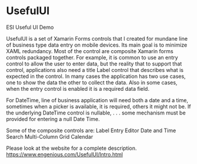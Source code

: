 # UsefulUI
ESI Useful UI Demo

UsefulUI is a set of Xamarin Forms controls that I created for mundane line of business type data entry on mobile devices.  Its main goal is to minimize XAML redundancy.
Most of the control are composite Xamarin forms controls packaged together.  For example, it is common to use an entry control to allow the user to enter data, but the reality 
that to support that control, applications also need a title Label control that describes what is expected in the control. In many cases the application has two use cases, one
to show the data the other to collect the data.  Also in some cases, when the entry control is enabled it is a required data field.

For DateTime, line of business application will need both a date and a time, sometimes when a picker is available, it is required, others it might not be.  If the underlying
DateTime control is nullable, . . . some mechanism must be provided for entering a null Date Time.

Some of the composite controls are:
Label
Entry
Editor
Date and Time
Search
Multi-Column Grid
Calendar

Please look at the website for a complete description.  https://www.engenious.com/UsefulUI/Intro.html
